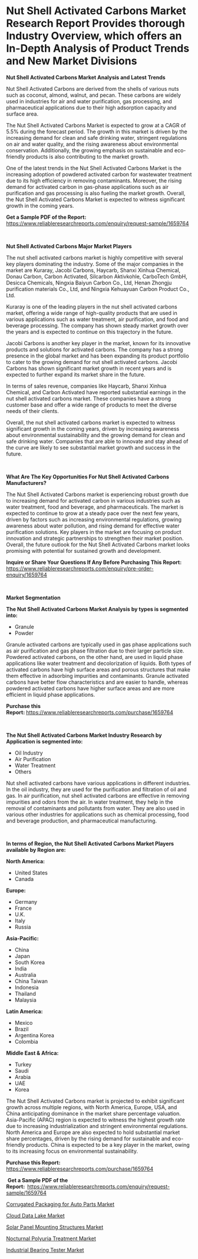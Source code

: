 <p><h1>Nut Shell Activated Carbons Market Research Report Provides thorough Industry Overview, which offers an In-Depth Analysis of Product Trends and New Market Divisions</h1></p><p><strong>Nut Shell Activated Carbons Market Analysis and Latest Trends</strong></p>
<p><p>Nut Shell Activated Carbons are derived from the shells of various nuts such as coconut, almond, walnut, and pecan. These carbons are widely used in industries for air and water purification, gas processing, and pharmaceutical applications due to their high adsorption capacity and surface area.</p><p>The Nut Shell Activated Carbons Market is expected to grow at a CAGR of 5.5% during the forecast period. The growth in this market is driven by the increasing demand for clean and safe drinking water, stringent regulations on air and water quality, and the rising awareness about environmental conservation. Additionally, the growing emphasis on sustainable and eco-friendly products is also contributing to the market growth.</p><p>One of the latest trends in the Nut Shell Activated Carbons Market is the increasing adoption of powdered activated carbon for wastewater treatment due to its high efficiency in removing contaminants. Moreover, the rising demand for activated carbon in gas-phase applications such as air purification and gas processing is also fueling the market growth. Overall, the Nut Shell Activated Carbons Market is expected to witness significant growth in the coming years.</p></p>
<p><strong>Get a Sample PDF of the Report:&nbsp;</strong> <a href="https://www.reliableresearchreports.com/enquiry/request-sample/1659764">https://www.reliableresearchreports.com/enquiry/request-sample/1659764</a></p>
<p>&nbsp;</p>
<p><strong>Nut Shell Activated Carbons Major Market Players</strong></p>
<p><p>The nut shell activated carbons market is highly competitive with several key players dominating the industry. Some of the major companies in the market are Kuraray, Jacobi Carbons, Haycarb, Shanxi Xinhua Chemical, Donau Carbon, Carbon Activated, Silcarbon Aktivkohle, CarboTech GmbH, Desicca Chemicals, Ningxia Baiyun Carbon Co., Ltd, Henan Zhongju purification materials Co., Ltd, and Ningxia Kehuayuan Carbon Product Co., Ltd.</p><p>Kuraray is one of the leading players in the nut shell activated carbons market, offering a wide range of high-quality products that are used in various applications such as water treatment, air purification, and food and beverage processing. The company has shown steady market growth over the years and is expected to continue on this trajectory in the future.</p><p>Jacobi Carbons is another key player in the market, known for its innovative products and solutions for activated carbons. The company has a strong presence in the global market and has been expanding its product portfolio to cater to the growing demand for nut shell activated carbons. Jacobi Carbons has shown significant market growth in recent years and is expected to further expand its market share in the future.</p><p>In terms of sales revenue, companies like Haycarb, Shanxi Xinhua Chemical, and Carbon Activated have reported substantial earnings in the nut shell activated carbons market. These companies have a strong customer base and offer a wide range of products to meet the diverse needs of their clients.</p><p>Overall, the nut shell activated carbons market is expected to witness significant growth in the coming years, driven by increasing awareness about environmental sustainability and the growing demand for clean and safe drinking water. Companies that are able to innovate and stay ahead of the curve are likely to see substantial market growth and success in the future.</p></p>
<p>&nbsp;</p>
<p><strong>What Are The Key Opportunities For Nut Shell Activated Carbons Manufacturers?</strong></p>
<p><p>The Nut Shell Activated Carbons market is experiencing robust growth due to increasing demand for activated carbon in various industries such as water treatment, food and beverage, and pharmaceuticals. The market is expected to continue to grow at a steady pace over the next few years, driven by factors such as increasing environmental regulations, growing awareness about water pollution, and rising demand for effective water purification solutions. Key players in the market are focusing on product innovation and strategic partnerships to strengthen their market position. Overall, the future outlook for the Nut Shell Activated Carbons market looks promising with potential for sustained growth and development.</p></p>
<p><strong>Inquire or Share Your Questions If Any Before Purchasing This Report:</strong> <a href="https://www.reliableresearchreports.com/enquiry/pre-order-enquiry/1659764">https://www.reliableresearchreports.com/enquiry/pre-order-enquiry/1659764</a></p>
<p>&nbsp;</p>
<p><strong>Market Segmentation</strong></p>
<p><strong>The Nut Shell Activated Carbons Market Analysis by types is segmented into:</strong></p>
<p><ul><li>Granule</li><li>Powder</li></ul></p>
<p><p>Granule activated carbons are typically used in gas phase applications such as air purification and gas phase filtration due to their larger particle size. Powdered activated carbons, on the other hand, are used in liquid phase applications like water treatment and decolorization of liquids. Both types of activated carbons have high surface areas and porous structures that make them effective in adsorbing impurities and contaminants. Granule activated carbons have better flow characteristics and are easier to handle, whereas powdered activated carbons have higher surface areas and are more efficient in liquid phase applications.</p></p>
<p><strong>Purchase this Report:&nbsp;</strong><a href="https://www.reliableresearchreports.com/purchase/1659764">https://www.reliableresearchreports.com/purchase/1659764</a></p>
<p>&nbsp;</p>
<p><strong>The Nut Shell Activated Carbons Market Industry Research by Application is segmented into:</strong></p>
<p><ul><li>Oil Industry</li><li>Air Purification</li><li>Water Treatment</li><li>Others</li></ul></p>
<p><p>Nut shell activated carbons have various applications in different industries. In the oil industry, they are used for the purification and filtration of oil and gas. In air purification, nut shell activated carbons are effective in removing impurities and odors from the air. In water treatment, they help in the removal of contaminants and pollutants from water. They are also used in various other industries for applications such as chemical processing, food and beverage production, and pharmaceutical manufacturing.</p></p>
<p>&nbsp;</p>
<p><strong>In terms of Region, the Nut Shell Activated Carbons Market Players available by Region are:</strong></p>
<p>
    <p> <strong> North America: </strong>
        <ul>
            <li>United States</li>
            <li>Canada</li>
        </ul>
        </p> 
    <p> <strong> Europe: </strong>
        <ul>
            <li>Germany</li>
            <li>France</li>
            <li>U.K.</li>
            <li>Italy</li>
            <li>Russia</li>
        </ul>
        </p> 
    <p> <strong> Asia-Pacific: </strong>
        <ul>
            <li>China</li>
            <li>Japan</li>
            <li>South Korea</li>
            <li>India</li>
            <li>Australia</li>
            <li>China Taiwan</li>
            <li>Indonesia</li>
            <li>Thailand</li>
            <li>Malaysia</li>
        </ul>
        </p> 
    <p> <strong> Latin America: </strong>
        <ul>
            <li>Mexico</li>
            <li>Brazil</li>
            <li>Argentina Korea</li>
            <li>Colombia</li>
        </ul>
        </p> 
    <p> <strong> Middle East & Africa: </strong>
        <ul>
            <li>Turkey</li>
            <li>Saudi</li>
            <li>Arabia</li>
            <li>UAE</li>
            <li>Korea</li>
        </ul>
    </p>
    </p>
<p><p>The Nut Shell Activated Carbons market is projected to exhibit significant growth across multiple regions, with North America, Europe, USA, and China anticipating dominance in the market share percentage valuation. Asia-Pacific (APAC) region is expected to witness the highest growth rate due to increasing industrialization and stringent environmental regulations. North America and Europe are also expected to hold substantial market share percentages, driven by the rising demand for sustainable and eco-friendly products. China is expected to be a key player in the market, owing to its increasing focus on environmental sustainability.</p></p>
<p><strong>Purchase this Report: </strong><a href="https://www.reliableresearchreports.com/purchase/1659764">https://www.reliableresearchreports.com/purchase/1659764</a></p>
<p>&nbsp;<strong>Get a Sample PDF of the Report:&nbsp;&nbsp;</strong><a href="https://www.reliableresearchreports.com/enquiry/request-sample/1659764">https://www.reliableresearchreports.com/enquiry/request-sample/1659764</a></p>
<p><strong></strong></p>
<p><p><a href="https://github.com/mohamedbakry57/Market-Research-Report-List-1/blob/main/corrugated-packaging-for-auto-parts-market.md">Corrugated Packaging for Auto Parts Market</a></p><p><a href="https://medium.com/@henrywheeler53/decoding-cloud-data-lake-market-metrics-market-share-trends-and-growth-patterns-9bd0179e7a4a">Cloud Data Lake Market</a></p><p><a href="https://medium.com/@dexterhayes2023/solar-panel-mounting-structures-market-insight-market-trends-growth-forecasted-from-2024-to-2031-4cc6cf13b531">Solar Panel Mounting Structures Market</a></p><p><a href="https://medium.com/@henrywheeler53/nocturnal-polyuria-treatment-market-size-cagr-trends-2024-2030-45966ed68fb9">Nocturnal Polyuria Treatment Market</a></p><p><a href="https://github.com/mahnoor2003/Market-Research-Report-List-3/blob/main/industrial-bearing-tester-market.md">Industrial Bearing Tester Market</a></p></p>